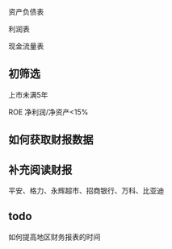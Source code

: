 资产负债表

利润表

现金流量表



## 初筛选

上市未满5年

ROE 净利润/净资产<15%



## 如何获取财报数据



## 补充阅读财报

平安、格力、永辉超市、招商银行、万科、比亚迪

## todo

如何提高地区财务报表的时间